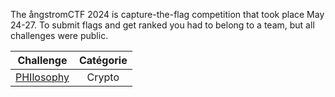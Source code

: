 The ångstromCTF 2024 is capture-the-flag competition that took place May 24-27. To submit flags and get ranked you had to belong to a team, but all challenges were public.

| Challenge  | Catégorie |
|:-------------:|:-------------:|
| [PHIlosophy](PHIlosophy/README.md) | Crypto |



